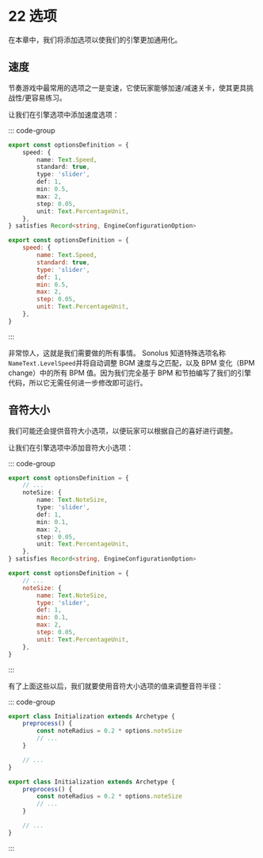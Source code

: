 # 22 选项

在本章中，我们将添加选项以使我们的引擎更加通用化。

## 速度

节奏游戏中最常用的选项之一是变速，它使玩家能够加速/减速关卡，使其更具挑战性/更容易练习。

让我们在引擎选项中添加速度选项：

::: code-group

```TypeScript
export const optionsDefinition = {
    speed: {
        name: Text.Speed,
        standard: true,
        type: 'slider',
        def: 1,
        min: 0.5,
        max: 2,
        step: 0.05,
        unit: Text.PercentageUnit,
    },
} satisfies Record<string, EngineConfigurationOption>
```

```JavaScript
export const optionsDefinition = {
    speed: {
        name: Text.Speed,
        standard: true,
        type: 'slider',
        def: 1,
        min: 0.5,
        max: 2,
        step: 0.05,
        unit: Text.PercentageUnit,
    },
}
```

:::

非常惊人，这就是我们需要做的所有事情。 Sonolus 知道特殊选项名称`NameText.LevelSpeed`并将自动调整 BGM 速度与之匹配，以及 BPM 变化（BPM change）中的所有 BPM 值。因为我们完全基于 BPM 和节拍编写了我们的引擎代码，所以它无需任何进一步修改即可运行。

## 音符大小

我们可能还会提供音符大小选项，以便玩家可以根据自己的喜好进行调整。

让我们在引擎选项中添加音符大小选项：

::: code-group

```TypeScript
export const optionsDefinition = {
    // ...
    noteSize: {
        name: Text.NoteSize,
        type: 'slider',
        def: 1,
        min: 0.1,
        max: 2,
        step: 0.05,
        unit: Text.PercentageUnit,
    },
} satisfies Record<string, EngineConfigurationOption>
```

```JavaScript
export const optionsDefinition = {
    // ...
    noteSize: {
        name: Text.NoteSize,
        type: 'slider',
        def: 1,
        min: 0.1,
        max: 2,
        step: 0.05,
        unit: Text.PercentageUnit,
    },
}
```

:::

有了上面这些以后，我们就要使用音符大小选项的值来调整音符半径：

::: code-group

```TypeScript
export class Initialization extends Archetype {
    preprocess() {
        const noteRadius = 0.2 * options.noteSize
        // ...
    }

    // ...
}
```

```JavaScript
export class Initialization extends Archetype {
    preprocess() {
        const noteRadius = 0.2 * options.noteSize
        // ...
    }

    // ...
}
```

:::
